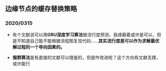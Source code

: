 ## 边缘节点的缓存替换策略

### 2020/0315

* 有个文献说可以用**GRU深度学习算法**做流行度预测，我琢磨着或许是可以，但是不知道自己能不能根据流程图复现代码……**其实流行度是可以作为求解最优解过程的一个导向因素的。**

* **猴群算法**是有直接的文献可以借鉴的，但是咋改进呢？这个方向有文献支撑，或许能行